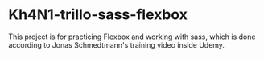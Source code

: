 # Kh4N1-trillo-sass-flexbox
This project is for practicing Flexbox and working with sass, which is done according to Jonas Schmedtmann's training video inside Udemy.

